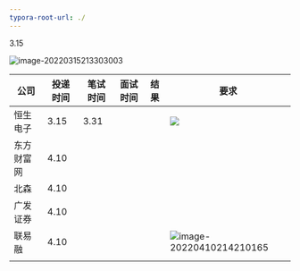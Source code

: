 ```yaml
---
typora-root-url: ./
---
```


3.15

![image-20220315213303003](/img/image-20220315213303003.png)

| 公司       | 投递时间 | 笔试时间 | 面试时间 | 结果 | 要求                                                         |
| ---------- | -------- | -------- | -------- | ---- | ------------------------------------------------------------ |
| 恒生电子   | 3.15     | 3.31     |          |      | ![](F:\学习\java面试\简历投递\img\image-20220315213303003.png) |
| 东方财富网 | 4.10     |          |          |      |                                                              |
| 北森       | 4.10     |          |          |      |                                                              |
| 广发证券   | 4.10     |          |          |      |                                                              |
| 联易融     | 4.10     |          |          |      | ![image-20220410214210165](F:\学习\java面试\简历投递\img\image-20220410214210165.png) |
|            |          |          |          |      |                                                              |

